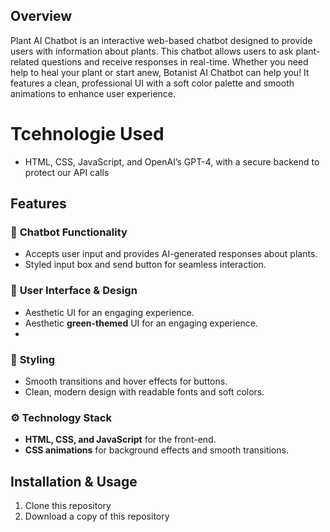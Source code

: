 ## Overview  
Plant AI Chatbot is an interactive web-based chatbot designed to provide users with information about plants. This chatbot allows users to ask plant-related questions and receive responses in real-time. Whether you need help to heal your plant or start anew, Botanist AI Chatbot can help you! It features a clean, professional UI with a soft color palette and smooth animations to enhance user experience.

# Tcehnologie Used 
- HTML, CSS, JavaScript, and OpenAI’s GPT-4, with a secure backend to protect our API calls
## Features  
### 🌿 **Chatbot Functionality**  
- Accepts user input and provides AI-generated responses about plants.  
- Styled input box and send button for seamless interaction.  

### 🍃 **User Interface & Design**  
- Aesthetic UI for an engaging experience.
- Aesthetic **green-themed** UI for an engaging experience.
- 
### 🎨 **Styling**  
- Smooth transitions and hover effects for buttons.  
- Clean, modern design with readable fonts and soft colors.  

### ⚙️ **Technology Stack**  
- **HTML, CSS, and JavaScript** for the front-end.  
- **CSS animations** for background effects and smooth transitions.  

## Installation & Usage  
1. Clone this repository
2. Download a copy of this repository 

